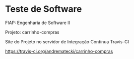 Teste de Software
================
FIAP: Engenharia de Software II

Projeto: carrinho-compras

Site do Projeto no servidor de Integração Contínua Travis-CI

https://travis-ci.org/andrematecki/carrinho-compras
